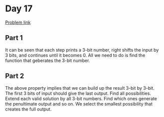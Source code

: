 # Day 17

[Problem link](https://adventofcode.com/2024/day/17)

## Part 1

It can be seen that each step prints a 3-bit number, right shifts the input by 3 bits, and continues until it becomes 0. All we need to do is find the function that geberates the 3-bit number.

## Part 2

The above property implies that we can build up the result 3-bit by 3-bit. The first 3 bits of input should give the last output. Find all possibilities. Extend each valid solution by all 3-bit numbers. Find which ones generate the penultimate output and so on. We select the smallest possibility that creates the full output.
